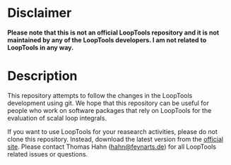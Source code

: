 # Disclaimer

**Please note that this is not an official LoopTools repository and it is not maintained by any of the LoopTools developers. I am not related to LoopTools in any way.**

# Description

This repository attempts to follow the changes in the LoopTools development using git. We hope that this repository can be useful for people who work
on software packages that rely on LoopTools for the evaluation of scalal loop integrals.

If you want to use LoopTools for your reasearch activities, please do not clone this repository. Instead, download the latest version from the [official site](http://www.feynarts.de/looptools). Please contact Thomas Hahn (hahn@feynarts.de) for all LoopTools related issues or questions.
